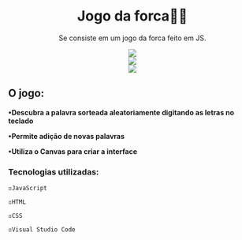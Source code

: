 <h1 align="center">Jogo da forca👾📜</h1>
<p align="center">Se consiste em um jogo da forca feito em JS.</p>


<div align="center">
<img src="https://user-images.githubusercontent.com/85461392/200672561-bcd1fdbc-f8f9-4fe8-b505-d86e8a4e0a6f.png" />
</div>

<div align="center">
<img src="https://user-images.githubusercontent.com/85461392/200672303-557da8b3-4cb0-4bbb-989d-3331d2000c06.png" />
</div>

<div align="center">
<img src="https://user-images.githubusercontent.com/85461392/200672828-64481d26-2d08-41cd-a69e-490ec8e63526.png" />
</div>

<h2>O jogo:</h2>

**•Descubra a palavra sorteada aleatoriamente digitando as letras no teclado**

**•Permite adição de novas palavras**

**•Utiliza o Canvas para criar a interface**

<h3>Tecnologias utilizadas:</h3>

`◽JavaScript`

`◽HTML`

`◽CSS`

`◽Visual Studio Code`
